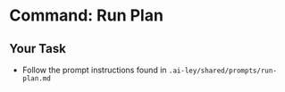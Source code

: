 # Command: Run Plan

## Your Task

- Follow the prompt instructions found in `.ai-ley/shared/prompts/run-plan.md`
